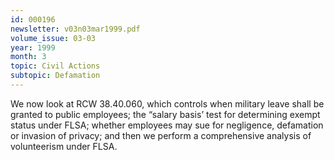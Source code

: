 ```yaml
---
id: 000196
newsletter: v03n03mar1999.pdf
volume_issue: 03-03
year: 1999
month: 3
topic: Civil Actions
subtopic: Defamation
---
```


We now look at RCW 38.40.060, which controls when military leave shall be granted to public employees; the “salary basis’ test for determining exempt status under FLSA; whether employees may sue for negligence, defamation or invasion of privacy; and then we perform a comprehensive analysis of volunteerism under FLSA.